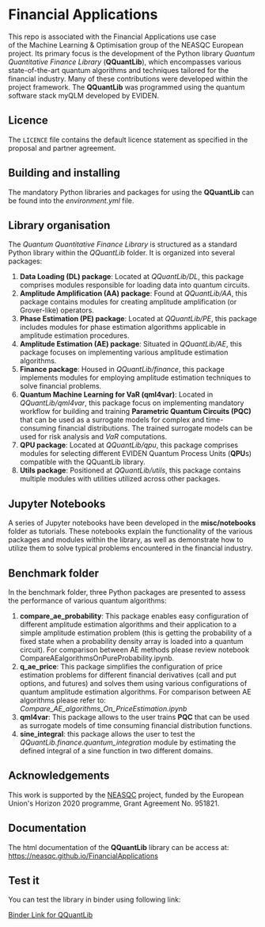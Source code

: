 # Financial Applications

This repo is associated with the Financial Applications use case of the Machine Learning & Optimisation group of the NEASQC European project.
Its primary focus is the development of the Python library *Quantum Quantitative Finance Library* (**QQuantLib**), which encompasses various state-of-the-art quantum algorithms and techniques tailored for the financial industry. Many of these contributions were developed within the project framework.
The **QQuantLib** was programmed using the quantum software stack myQLM developed by EVIDEN.

## Licence

The `LICENCE` file contains the default licence statement as specified in the proposal and partner agreement.

## Building and installing

The mandatory Python libraries and packages for using the **QQuantLib** can be found into the *environment.yml* file.

## Library organisation 

The *Quantum Quantitative Finance Library* is structured as a standard Python library within the *QQuantLib* folder. It is organized into several packages:

1. **Data Loading (DL) package**: Located at *QQuantLib/DL*, this package comprises modules responsible for loading data into quantum circuits.
2. **Amplitude Amplification (AA) package**: Found at *QQuantLib/AA*, this package contains modules for creating amplitude amplification (or Grover-like) operators.
3. **Phase Estimation (PE) package**: Located at *QQuantLib/PE*, this package includes modules for phase estimation algorithms applicable in amplitude estimation procedures.
4. **Amplitude Estimation (AE) package**: Situated in *QQuantLib/AE*, this package focuses on implementing various amplitude estimation algorithms.
5. **Finance package**: Housed in *QQuantLib/finance*, this package implements modules for employing amplitude estimation techniques to solve financial problems.
6. **Quantum Machine Learning for VaR (qml4var)**: Located in  *QQuantLib/qml4var*, this package focus on implementing mandatory workflow for building and training **Parametric Quantum Circuits (PQC)** that can be used as a surrogate models for complex and time-consuming financial distributions. The trained surrogate models can be used for risk analysis and *VaR* computations.
6. **QPU package**: Located at *QQuantLib/qpu*, this package comprises modules for selecting different EVIDEN Quantum Process Units (**QPU**s) compatible with the QQuantLib library.
7. **Utils package**: Positioned at *QQuantLib/utils*, this package contains multiple modules with utilities utilized across other packages.

## Jupyter Notebooks

A series of Jupyter notebooks have been developed in the **misc/notebooks** folder as tutorials. These notebooks explain the functionality of the various packages and modules within the library, as well as demonstrate how to utilize them to solve typical problems encountered in the financial industry.

## Benchmark folder

In the benchmark folder, three Python packages are presented to assess the performance of various quantum algorithms:

1. **compare_ae_probability**: This package enables easy configuration of different amplitude estimation algorithms and their application to a simple amplitude estimation problem (this is getting the probability of a fixed state when a probability density array is loaded into a quantum circuit). For comparison between AE methods please review notebook CompareAEalgorithmsOnPureProbability.ipynb.
2. **q_ae_price**: This package simplifies the configuration of price estimation problems for different financial derivatives (call and put options, and futures) and solves them using various configurations of quantum amplitude estimation algorithms. For comparison between AE algorithms please refer to: *Compare_AE_algorithms_On_PriceEstimation.ipynb*
3. **qml4var**: This package allows to the user trains **PQC** that can be used as surrogate models of time consuming financial distribution functions.
4. **sine_integral**: this package allows the user to test the *QQuantLib.finance.quantum\_integration* module by estimating the defined integral of a sine function in two different domains.

## Acknowledgements

This work is supported by the [NEASQC](https://cordis.europa.eu/project/id/951821) project, funded by the European Union's Horizon 2020 programme, Grant Agreement No. 951821.

## Documentation

The html documentation of the **QQuantLib** library can be access at: https://neasqc.github.io/FinancialApplications
## Test it

You can test the library in binder using following link:

[Binder Link for QQuantLib](https://mybinder.org/v2/gh/NEASQC/FinancialApplications/HEAD)

